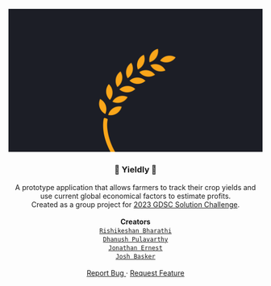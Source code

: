 <p>
  <a href="https://github.com/DPulavarthy/Yieldly" target="_blank">
    <img src="assets/readme.png" alt="Logo">
  </a>

  <h3 align="center"> 💠 Yieldly 💠 </h3>
  <p align="center">
    A prototype application that allows farmers to track their crop yields and use current global economical factors to estimate profits. 
    <br />
    Created as a group project for <a href="https://developers.google.com/community/gdsc-solution-challenge" target="_blank">2023 GDSC Solution Challenge</a>.
    <br />
    <br />
    <strong> Creators </strong>
    <br />
    <code><a href="https://github.com/redanzo">Rishikeshan Bharathi</a></code>
    <br />
    <code><a href="https://github.com/DPulavarthy">Dhanush Pulavarthy</a></code>
    <br />
    <code><a href="https://github.com/kjernest01">Jonathan Ernest</a></code>
    <br />
    <code><a href="https://github.com/JoshBasker">Josh Basker</a></code>
    <br />
    <br />
    <a href="https://github.com/DPulavarthy/Yieldly/issues"> Report Bug </a>
    ·
    <a href="https://github.com/DPulavarthy/Yieldly/issues"> Request Feature </a>
  </p>
</p>

